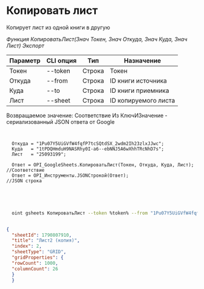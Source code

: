 ﻿---
sidebar_position: 3
---

# Копировать лист
 Копирует лист из одной книги в другую


*Функция КопироватьЛист(Знач Токен, Знач Откуда, Знач Куда, Знач Лист) Экспорт*

  | Параметр | CLI опция | Тип | Назначение |
  |-|-|-|-|
  | Токен | --token | Строка | Токен |
  | Откуда | --from | Строка | ID книги источника |
  | Куда | --to | Строка | ID книги приемника |
  | Лист | --sheet | Строка | ID копируемого листа |

  
  Возвращаемое значение:   Соответствие Из КлючИЗначение - сериализованный JSON ответа от Google

```bsl title="Пример кода"
	
  
  Откуда = "1Pu07Y5UiGVfW4fqfP7tcSQtdSX_2wdm2Ih23zlxJJwc";
  Куда   = "1tPDQHmduH9NASRhy0I-a6--ebNNJ5A6wXhhTRcNhD7s";
  Лист   = "25093199";
  
  Ответ = OPI_GoogleSheets.КопироватьЛист(Токен, Откуда, Куда, Лист); //Соответствие
  Ответ = OPI_Инструменты.JSONСтрокой(Ответ);                         //JSON строка
  

	
```

```sh title="Пример команды CLI"
    
  oint gsheets КопироватьЛист --token %token% --from "1Pu07Y5UiGVfW4fqfP7tcSQtdSX_2wdm2Ih23zlxJJwc" --to "1tPDQHmduH9NASRhy0I-a6--ebNNJ5A6wXhhTRcNhD7s" --sheet "25093199"


```


```json title="Результат"

{
  "sheetId": 1790807910,
  "title": "Лист2 (копия)",
  "index": 2,
  "sheetType": "GRID",
  "gridProperties": {
  "rowCount": 1000,
  "columnCount": 26
  }
  }

```
